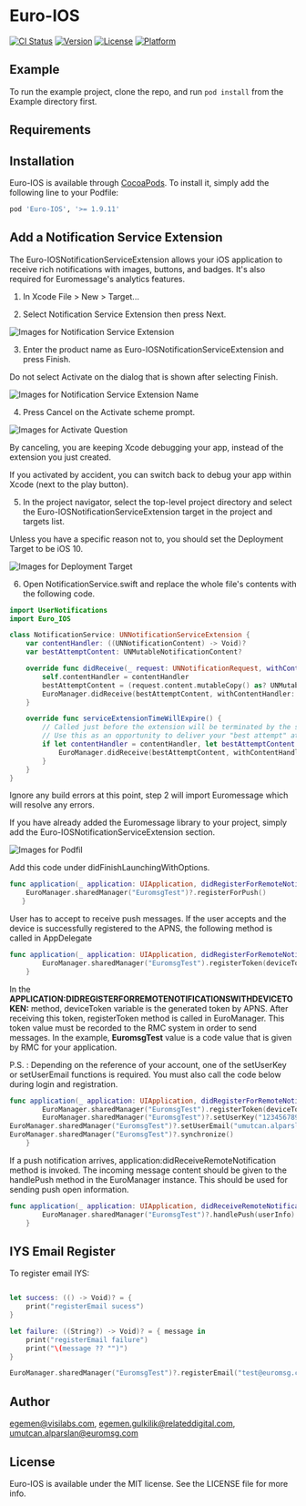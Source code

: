 # Euro-IOS

[![CI Status](https://img.shields.io/travis/egemen@visilabs.com/Euro-IOS.svg?style=flat)](https://travis-ci.org/egemen@visilabs.com/Euro-IOS)
[![Version](https://img.shields.io/cocoapods/v/Euro-IOS.svg?style=flat)](https://cocoapods.org/pods/Euro-IOS)
[![License](https://img.shields.io/cocoapods/l/Euro-IOS.svg?style=flat)](https://cocoapods.org/pods/Euro-IOS)
[![Platform](https://img.shields.io/cocoapods/p/Euro-IOS.svg?style=flat)](https://cocoapods.org/pods/Euro-IOS)

## Example

To run the example project, clone the repo, and run `pod install` from the Example directory first.

## Requirements

## Installation

Euro-IOS is available through [CocoaPods](https://cocoapods.org). To install
it, simply add the following line to your Podfile:

```ruby
pod 'Euro-IOS', '>= 1.9.11'
```

## Add a Notification Service Extension
The Euro-IOSNotificationServiceExtension allows your iOS application to receive rich notifications with images, buttons, and badges. It's also required for Euromessage's analytics features.

1. In Xcode File > New > Target...

2. Select Notification Service Extension then press Next.

![Images for Notification Service Extension](https://img.visilabs.net/banner/uploaded_images/163_1100_20200522181712968.png)

3. Enter the product name as Euro-IOSNotificationServiceExtension and press Finish.

Do not select Activate on the dialog that is shown after selecting Finish.

![Images for Notification Service Extension Name](https://img.visilabs.net/banner/uploaded_images/163_1100_20200522181831879.png)

4. Press Cancel on the Activate scheme prompt.

![Images for Activate Question](https://img.visilabs.net/banner/uploaded_images/163_1100_20200522182030883.png)

By canceling, you are keeping Xcode debugging your app, instead of the extension you just created.

If you activated by accident, you can switch back to debug your app within Xcode (next to the play button).

5. In the project navigator, select the top-level project directory and select the Euro-IOSNotificationServiceExtension target in the project and targets list.

Unless you have a specific reason not to, you should set the Deployment Target to be iOS 10.

![Images for Deployment Target](https://img.visilabs.net/banner/uploaded_images/163_1100_20200522182213040.png)

6. Open NotificationService.swift and replace the whole file's contents with the following code.
```swift
import UserNotifications
import Euro_IOS

class NotificationService: UNNotificationServiceExtension {
    var contentHandler: ((UNNotificationContent) -> Void)?
    var bestAttemptContent: UNMutableNotificationContent?

    override func didReceive(_ request: UNNotificationRequest, withContentHandler contentHandler: @escaping (UNNotificationContent) -> Void) {
        self.contentHandler = contentHandler
        bestAttemptContent = (request.content.mutableCopy() as? UNMutableNotificationContent)
        EuroManager.didReceive(bestAttemptContent, withContentHandler: contentHandler)
    }

    override func serviceExtensionTimeWillExpire() {
        // Called just before the extension will be terminated by the system.
        // Use this as an opportunity to deliver your "best attempt" at modified content, otherwise the original push payload will be used.
        if let contentHandler = contentHandler, let bestAttemptContent = bestAttemptContent {
            EuroManager.didReceive(bestAttemptContent, withContentHandler: contentHandler)
        }
    }
}
```

Ignore any build errors at this point, step 2 will import Euromessage which will resolve any errors.

If you have already added the Euromessage library to your project, simply add the Euro-IOSNotificationServiceExtension section.

![Images for Podfil](https://img.visilabs.net/banner/uploaded_images/163_1100_20200522202124881.png)

Add this code under didFinishLaunchingWithOptions.

```swift
func application(_ application: UIApplication, didRegisterForRemoteNotificationsWithDeviceToken deviceToken: Data) {
    EuroManager.sharedManager("EuromsgTest")?.registerForPush()
   }
```

User has to accept to receive push messages. If the user accepts and the device is successfully registered to the APNS, the following method is called in AppDelegate
```swift
func application(_ application: UIApplication, didRegisterForRemoteNotificationsWithDeviceToken deviceToken: Data) {
        EuroManager.sharedManager("EuromsgTest").registerToken(deviceToken)
    }
```

In the **APPLICATION:DIDREGISTERFORREMOTENOTIFICATIONSWITHDEVICETOKEN:** method, deviceToken variable is the generated token by APNS. After receiving this token, registerToken method is called in EuroManager. This token value must be recorded to the RMC system in order to send messages. In the example, **EuromsgTest** value is a code value that is given by RMC for your application.

P.S. : Depending on the reference of your account, one of the setUserKey or setUserEmail functions is required.
You must also call the code below during login and registration.

```swift
func application(_ application: UIApplication, didRegisterForRemoteNotificationsWithDeviceToken deviceToken: Data) {
        EuroManager.sharedManager("EuromsgTest").registerToken(deviceToken)
        EuroManager.sharedManager("EuromsgTest")?.setUserKey("1234567890")
EuroManager.sharedManager("EuromsgTest")?.setUserEmail("umutcan.alparslan@euromsg.com")
EuroManager.sharedManager("EuromsgTest")?.synchronize()
    }
```

If a push notification arrives, application:didReceiveRemoteNotification method is invoked. The incoming message content should be given to the handlePush method in the EuroManager instance. This should be used for sending push open information.

```swift
func application(_ application: UIApplication, didReceiveRemoteNotification userInfo: [AnyHashable : Any], fetchCompletionHandler completionHandler: @escaping (UIBackgroundFetchResult) -> Void) {
        EuroManager.sharedManager("EuromsgTest")?.handlePush(userInfo)
    }
```

## IYS Email Register

To register email IYS:

```swift

let success: (() -> Void)? = {
    print("registerEmail sucess")
}

let failure: ((String?) -> Void)? = { message in
    print("registerEmail failure")
    print("\(message ?? "")")
}

EuroManager.sharedManager("EuromsgTest")?.registerEmail("test@euromsg.com", emailPermit: trur, isCommercial: false, success: success, failure: failure)

```

## Author

egemen@visilabs.com, egemen.gulkilik@relateddigital.com, umutcan.alparslan@euromsg.com

## License

Euro-IOS is available under the MIT license. See the LICENSE file for more info.
